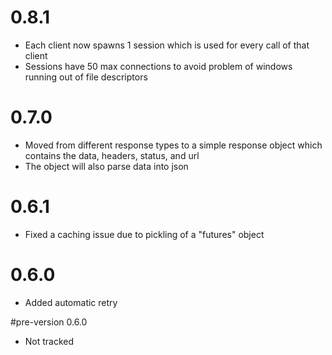 # 0.8.1
- Each client now spawns 1 session which is used for every call of that client
- Sessions have 50 max connections to avoid problem of windows running out of file descriptors

# 0.7.0
- Moved from different response types to a simple response object which contains the data, headers, status, and url
- The object will also parse data into json

# 0.6.1
- Fixed a caching issue due to pickling of a "futures" object

# 0.6.0
- Added automatic retry

#pre-version 0.6.0
- Not tracked